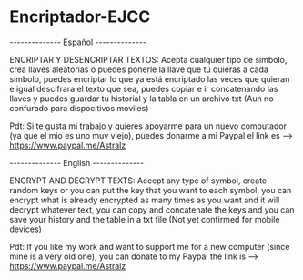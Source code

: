 # Encriptador-EJCC
-------------- Español --------------

ENCRIPTAR Y DESENCRIPTAR TEXTOS: 
Acepta cualquier tipo de símbolo, crea llaves aleatorias 
o puedes ponerle la llave que tú quieras a cada símbolo, puedes encriptar 
lo que ya está encriptado las veces que quieran e igual descifrara 
el texto que sea, puedes copiar e ir concatenando las llaves y 
puedes guardar tu historial y la tabla en un archivo txt 
(Aun no confurado para dispocitivos moviles)

Pdt: Si te gusta mi trabajo y quieres apoyarme para un nuevo computador
(ya que el mio es uno muy viejo), puedes donarme a mi Paypal
el link es --> https://www.paypal.me/Astralz

-------------- English --------------

ENCRYPT AND DECRYPT TEXTS:
Accept any type of symbol, create random keys
or you can put the key that you want to each symbol, you can encrypt
what is already encrypted as many times as you want and it will decrypt
whatever text, you can copy and concatenate the keys and
you can save your history and the table in a txt file
(Not yet confirmed for mobile devices)

Pdt: If you like my work and want to support me for a new computer
(since mine is a very old one), you can donate to my Paypal
the link is --> https://www.paypal.me/Astralz
